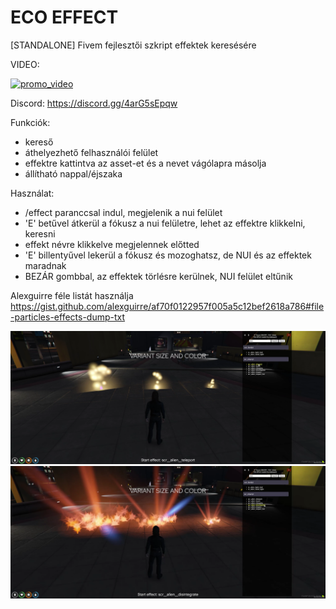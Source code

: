 # ECO EFFECT
[STANDALONE] Fivem fejlesztői szkript effektek keresésére

VIDEO:

<a href="https://youtu.be/mbmae0rCMHU" target="_blank">![promo_video](https://img.youtube.com/vi/mbmae0rCMHU/0.jpg)</a>

Discord: https://discord.gg/4arG5sEpqw

Funkciók:
 - kereső
 - áthelyezhető felhasználói felület
 - effektre kattintva az asset-et és a nevet vágólapra másolja
 - állítható nappal/éjszaka
 
Használat:
 - /effect paranccsal indul, megjelenik a nui felület
 - 'E' betűvel átkerül a fókusz a nui felületre, lehet az effektre klikkelni, keresni
 - effekt névre klikkelve megjelennek előtted
 - 'E' billentyűvel  lekerül a fókusz és mozoghatsz, de NUI és az effektek maradnak
 - BEZÁR gombbal, az effektek törlésre kerülnek, NUI felület eltűnik
 
 Alexguirre féle listát használja
 https://gist.github.com/alexguirre/af70f0122957f005a5c12bef2618a786#file-particles-effects-dump-txt

![eco_effect1](https://github.com/Ekhion76/eco_effect/blob/main/previews/eco_effect1.png)
![eco_effect2](https://github.com/Ekhion76/eco_effect/blob/main/previews/eco_effect2.png)
